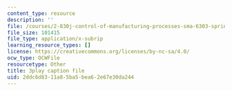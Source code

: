 ```yaml
---
content_type: resource
description: ''
file: /courses/2-830j-control-of-manufacturing-processes-sma-6303-spring-2008/2ddc6d8311a85ba5bea62e67e30da244_FuGcyIynuxg.vtt
file_size: 101415
file_type: application/x-subrip
learning_resource_types: []
license: https://creativecommons.org/licenses/by-nc-sa/4.0/
ocw_type: OCWFile
resourcetype: Other
title: 3play caption file
uid: 2ddc6d83-11a8-5ba5-bea6-2e67e30da244
---
```

